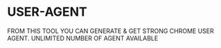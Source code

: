 # USER-AGENT
FROM THIS TOOL YOU CAN GENERATE &amp; GET STRONG CHROME USER AGENT. UNLIMITED NUMBER OF AGENT AVAILABLE
